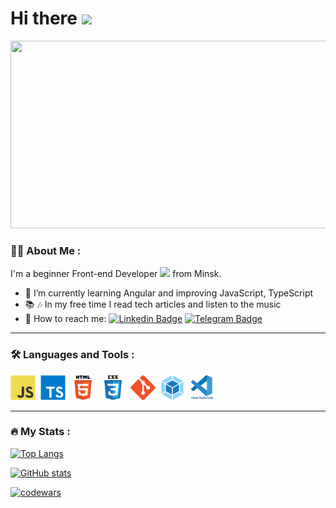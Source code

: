 <!-- <div id="header" align="center">
  <img src="https://media.giphy.com/media/NgurY1o4z080Jfoyzw/giphy.gif" width="100"/>
</div>

<div id="badges" align="center">
  <a href="https://www.linkedin.com/in/yana-sebrukovich/">
    <img src="https://img.shields.io/badge/LinkedIn-blue?style=for-the-badge&logo=linkedin&logoColor=white" alt="LinkedIn Badge"/>
  </a>
</div>

<div id="views" align="center">
  <img src="https://komarev.com/ghpvc/?username=YaninaSeb&style=flat-square&color=blue" alt=""/>
</div> -->

<h1>
  Hi there
  <img src="https://media.giphy.com/media/hvRJCLFzcasrR4ia7z/giphy.gif" width="30px"/>
</h1>


<div align="center">
  <img src="https://media.giphy.com/media/dWesBcTLavkZuG35MI/giphy.gif" width="600" height="300"/>
</div>

### :woman_technologist: About Me :
I'm a beginner Front-end Developer <img src="https://media.giphy.com/media/WUlplcMpOCEmTGBtBW/giphy.gif" width="30"> from Minsk.

- 🌱 I’m currently learning Angular and improving JavaScript, TypeScript
- :books: :notes: In my free time I read tech articles and listen to the music
- :mag_right: How to reach me: [![Linkedin Badge](https://img.shields.io/badge/-Yana_Sebrukovich-blue?style=flat&logo=Linkedin&logoColor=white)](https://www.linkedin.com/in/yana-sebrukovich/)  [![Telegram Badge](https://img.shields.io/badge/-Yana_Sebrukovich-white?style=flat&logo=Telegram&logoColor=white)](https://t.me/YanaSebrukovich)

---

### :hammer_and_wrench: Languages and Tools :

<div>
  <img src="https://raw.githubusercontent.com/devicons/devicon/2ae2a900d2f041da66e950e4d48052658d850630/icons/javascript/javascript-original.svg" title="JavaScript" alt="JavaScript" width="40" height="40"/>&nbsp;
  <img src="https://raw.githubusercontent.com/devicons/devicon/2ae2a900d2f041da66e950e4d48052658d850630/icons/typescript/typescript-original.svg" title="TypeScript" alt="TypeScript" width="40" height="40"/>&nbsp;
  <img src="https://raw.githubusercontent.com/devicons/devicon/2ae2a900d2f041da66e950e4d48052658d850630/icons/html5/html5-original-wordmark.svg" title="HTML5" alt="HTML5" width="40" height="40"/>&nbsp;
  <img src="https://raw.githubusercontent.com/devicons/devicon/2ae2a900d2f041da66e950e4d48052658d850630/icons/css3/css3-original-wordmark.svg" title="CSS3" alt="CSS3" width="40" height="40"/>&nbsp;
  <img src="https://raw.githubusercontent.com/devicons/devicon/2ae2a900d2f041da66e950e4d48052658d850630/icons/git/git-original.svg" title="GIT" alt="GIT" width="40" height="40"/>&nbsp;
  <img src="https://raw.githubusercontent.com/devicons/devicon/2ae2a900d2f041da66e950e4d48052658d850630/icons/webpack/webpack-original.svg" title="Webpack" alt="Webpack" width="40" height="40"/>&nbsp;
  <img src="https://raw.githubusercontent.com/devicons/devicon/2ae2a900d2f041da66e950e4d48052658d850630/icons/vscode/vscode-original-wordmark.svg" title="VSCode" alt="VSCode" width="40" height="40"/>&nbsp;
</div>

---

### :fire: My Stats :

[![Top Langs](https://github-readme-stats.vercel.app/api/top-langs/?username=YaninaSeb&layout=compact&theme=slateorange)](https://github.com/YaninaSeb/github-readme-stats)


[![GitHub stats](https://github-readme-stats.vercel.app/api?username=YaninaSeb&theme=slateorange&show_icons=true)](https://github.com/anuraghazra/github-readme-stats)


[![codewars](https://www.codewars.com/users/YaninaSeb/badges/large)](https://www.codewars.com/users/YaninaSeb) 

